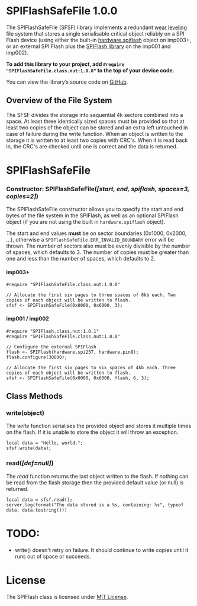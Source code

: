
# SPIFlashSafeFile 1.0.0

The SPIFlashSafeFile (SFSF) library implements a redundant [wear leveling](https://en.wikipedia.org/wiki/Wear_leveling) file system that stores a single serialisable critical object reliably on a SPI Flash device (using either the built-in [hardware.spiflash](https://electricimp.com/docs/api/hardware/spiflash) object on imp003+, or an external SPI Flash plus the [SPIFlash library](https://github.com/electricimp/spiflash) on the imp001 and imp002).

**To add this library to your project, add `#require "SPIFlashSafeFile.class.nut:1.0.0"` to the top of your device code.**

You can view the library’s source code on [GitHub](https://github.com/electricimp/SPIFlashSafeFile/tree/v1.0.0).

## Overview of the File System

The SFSF divides the storage into sequential 4k sectors combined into a space. At least three identically sized spaces must be provided so that at least two copies of the object can be stored and an extra left untouched in case of failure during the write function. When an object is written to the storage it is written to at least two copies with CRC's. When it is read back in, the CRC's are checked until one is correct and the data is returned.


# SPIFlashSafeFile

### Constructor: SPIFlashSafeFile(*[start, end, spiflash, spaces=3, copies=2]*)

The SPIFlashSafeFile constructor allows you to specify the start and end bytes of the file system in the SPIFlash, as well as an optional SPIFlash object (if you are not using the built in `hardware.spiflash` object).

The start and end values **must** be on sector boundaries (0x1000, 0x2000, ...), otherwise a `SPIFlashSafeFile.ERR_INVALID_BOUNDARY` error will be thrown. The number of sectors also must be evenly divisible by the number of spaces, which defaults to 3. The number of copies must be greater than one and less than the number of spaces, which defaults to 2.

#### imp003+
```squirrel
#require "SPIFlashSafeFile.class.nut:1.0.0"

// Allocate the first six pages to three spaces of 8kb each. Two copies of each object will be written to flash.
sfsf <- SPIFlashSafeFile(0x0000, 0x6000, 3);

```

#### imp001 / imp002
```squirrel
#require "SPIFlash.class.nut:1.0.1"
#require "SPIFlashSafeFile.class.nut:1.0.0"

// Configure the external SPIFlash
flash <- SPIFlash(hardware.spi257, hardware.pin8);
flash.configure(30000);

// Allocate the first six pages to six spaces of 4kb each. Three copies of each object will be written to flash.
sfsf <- SPIFlashSafeFile(0x0000, 0x6000, flash, 6, 3);
```

## Class Methods

### write(object)

The *write* function serialises the provided object and stores it multiple times on the flash. If it is unable to store the object it will throw an exception.

```squirrel
local data = "Hello, world.";
sfsf.write(data);
```


### read(*[def=null]*)

The *read* function returns the last object written to the flash. If nothing can be read from the flash storage then the provided default value (or null) is returned.

```squirrel
local data = sfsf.read();
server.log(format("The data stored is a %s, containing: %s", typeof data, data.tostring()))
```


# TODO:
- write() doesn't retry on failure. It should continue to write copies until it runs out of space or succeeds.


# License

The SPIFlash class is licensed under [MIT License](./LICENSE).

